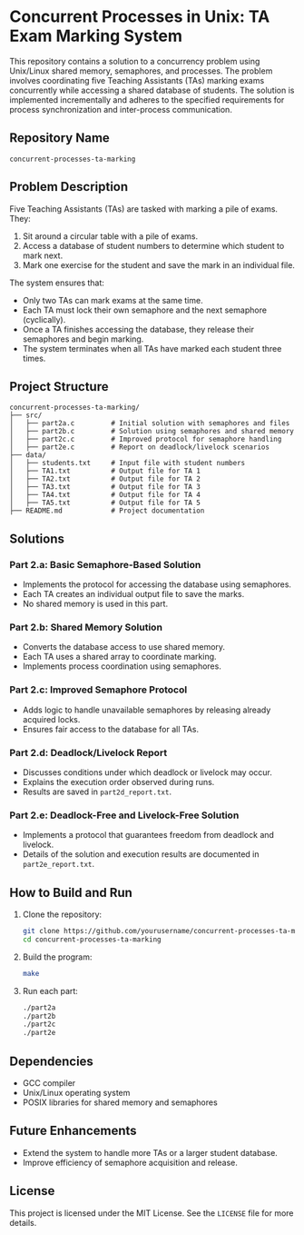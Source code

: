 # Concurrent Processes in Unix: TA Exam Marking System

This repository contains a solution to a concurrency problem using Unix/Linux shared memory, semaphores, and processes. The problem involves coordinating five Teaching Assistants (TAs) marking exams concurrently while accessing a shared database of students. The solution is implemented incrementally and adheres to the specified requirements for process synchronization and inter-process communication.

## Repository Name

`concurrent-processes-ta-marking`

## Problem Description

Five Teaching Assistants (TAs) are tasked with marking a pile of exams. They:
1. Sit around a circular table with a pile of exams.
2. Access a database of student numbers to determine which student to mark next.
3. Mark one exercise for the student and save the mark in an individual file.

The system ensures that:
- Only two TAs can mark exams at the same time.
- Each TA must lock their own semaphore and the next semaphore (cyclically).
- Once a TA finishes accessing the database, they release their semaphores and begin marking.
- The system terminates when all TAs have marked each student three times.

## Project Structure

```
concurrent-processes-ta-marking/
├── src/
│   ├── part2a.c         # Initial solution with semaphores and files
│   ├── part2b.c         # Solution using semaphores and shared memory
│   ├── part2c.c         # Improved protocol for semaphore handling
│   ├── part2e.c         # Report on deadlock/livelock scenarios
├── data/
│   ├── students.txt     # Input file with student numbers
│   ├── TA1.txt          # Output file for TA 1
│   ├── TA2.txt          # Output file for TA 2
│   ├── TA3.txt          # Output file for TA 3
│   ├── TA4.txt          # Output file for TA 4
│   ├── TA5.txt          # Output file for TA 5
├── README.md            # Project documentation
```

## Solutions

### Part 2.a: Basic Semaphore-Based Solution
- Implements the protocol for accessing the database using semaphores.
- Each TA creates an individual output file to save the marks.
- No shared memory is used in this part.

### Part 2.b: Shared Memory Solution
- Converts the database access to use shared memory.
- Each TA uses a shared array to coordinate marking.
- Implements process coordination using semaphores.

### Part 2.c: Improved Semaphore Protocol
- Adds logic to handle unavailable semaphores by releasing already acquired locks.
- Ensures fair access to the database for all TAs.

### Part 2.d: Deadlock/Livelock Report
- Discusses conditions under which deadlock or livelock may occur.
- Explains the execution order observed during runs.
- Results are saved in `part2d_report.txt`.

### Part 2.e: Deadlock-Free and Livelock-Free Solution
- Implements a protocol that guarantees freedom from deadlock and livelock.
- Details of the solution and execution results are documented in `part2e_report.txt`.

## How to Build and Run

1. Clone the repository:
   ```bash
   git clone https://github.com/yourusername/concurrent-processes-ta-marking.git
   cd concurrent-processes-ta-marking
   ```

2. Build the program:
   ```bash
   make
   ```

3. Run each part:
   ```bash
   ./part2a
   ./part2b
   ./part2c
   ./part2e
   ```

## Dependencies

- GCC compiler
- Unix/Linux operating system
- POSIX libraries for shared memory and semaphores

## Future Enhancements

- Extend the system to handle more TAs or a larger student database.
- Improve efficiency of semaphore acquisition and release.

## License

This project is licensed under the MIT License. See the `LICENSE` file for more details.

